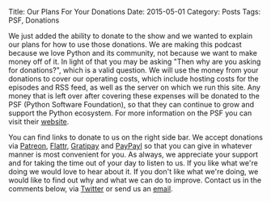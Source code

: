 Title: Our Plans For Your Donations
Date: 2015-05-01
Category: Posts
Tags: PSF, Donations

We just added the ability to donate to the show and we wanted to explain our plans for how to use those donations. We are making this podcast because we love Python and its community, not because we want to make money off of it. In light of that you may be asking "Then why are you asking for donations?", which is a valid question. We will use the money from your donations to cover our operating costs, which include hosting costs for the episodes and RSS feed, as well as the server on which we run this site. Any money that is left over after covering these expenses will be donated to the PSF (Python Software Foundation), so that they can continue to grow and support the Python ecosystem. For more information on the PSF you can visit their [website](https://www.python.org/psf/).

You can find links to donate to us on the right side bar. We accept donations via [Patreon](https://www.patreon.com/podcastinit), [Flattr](https://flattr.com/profile/podcastinit), [Gratipay](https://gratipay.com/Podcast__init__/) and [PayPayl](https://www.paypal.com/us/cgi-bin/webscr?cmd=_flow&SESSION=ZqkL8LrlFbzURzW779hyQ3v8TpyW5-Ggn9B8ukQslH6-7XfgdoLy539RJua&dispatch=5885d80a13c0db1f8e263663d3faee8d96f000117187ac9edec8a65b311f447e) so that you can give in whatever manner is most convenient for you. As always, we appreciate your support and for taking the time out of your day to listen to us. If you like what we're doing we would love to hear about it. If you don't like what we're doing, we would like to find out why and what we can do to improve. Contact us in the comments below, via [Twitter](https://twitter.com/Podcast__init__) or send us an [email](mailto:hosts@podcastinit.com).
